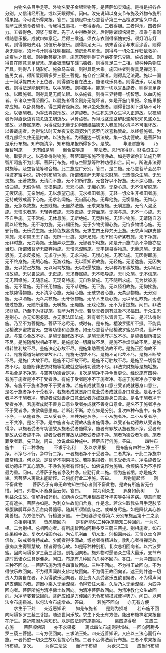 <!-- { "loadSidebar": true } -->
　　内物名头目手足等。外物名妻子金银宝物等。是菩萨如实知施。是得是报各各分别。又信诸经所说。或以天眼得知。问曰。汝先说知以身支节布施及外物布施所得果报。今可说所得果报。答曰。宝顶经中无尽意菩萨第三十品檀波罗蜜义中说。菩萨立愿须食者施食。令我得五事报。一者得寿命。二者得胆。三者得乐。四者得力。五者得色。须浆与浆者。先于人中得香美饮。后得除诸烦恼渴爱。须乘与乘则得随意乐报。成就四如意足。后得三乘道。须衣与衣则得惭愧衣报。须灯明与灯明。则得佛眼光明。须伎乐与伎乐。则得具足天耳。须末香涂香与末香涂香。则得身无臭秽。须汁与汁则得味味相报。须房舍与房舍。则得与一切众生作归依救护。施资生之具者。则得助菩提功德。施医药者则得无老病死常乐安隐。施奴婢者。则得自在随意具足智慧。施金银珊瑚车磲马脑者。则得具足三十二相。施种种杂物庄严具。则得八十随形好。施象马车者。则得具足大乘。施园林者则得具足禅定乐。施男女者。得所爱阿耨多罗三藐三菩提。施仓谷宝藏者。则得具足法藏。施以一国土一阎浮提四天下王位者。则得道场自在法王。施诸戏乐具者。则得法乐。以足施者。则得法足能到道场。以手施者。则得宝手。能施一切以耳鼻施者。则得具足身体。以眼施者。则得具足无阂法眼。以头施者。则得三界特尊一切智慧。以血肉施者。令诸众生得坚固行。以髓施者得金刚身无能坏者。如是开施门果报。余施果报亦应知。以卧具施者。得三乘安隐解脱。床以坐处施者。则得菩提树下道场不可坏处。以妻施者。为得法喜娱乐故。以道施者。为生死失道众生得入正道故。以筏施者为得度欲流有流见流无明流故。以骨施者。为得戒坚定坚解脱坚解脱知见坚众生坚故。以眷属施者。为得成就无量无边阿僧祇福德天人眷属同心清净不可沮坏故。以善哉施者。为得说法时天龙夜叉乾闼婆沙门婆罗门欢喜称赞故。以经卷施者。为得九部经久住无量时故。以法施者。为得通达一切法故。集一切功德故。是菩萨如是乐行布施。知布施清净。知布施果报所得多少。是故。
　　非法财施等　　乃至智呵施
　　无有如是施　　但合空等施
　　非法者。恶行所得财。财名资生之物。取要言之。以恶业得财物施。菩萨知是布施不清净故。如是等诸余非法施乃至智所呵施不为此事。菩萨行布施。唯与空智慧等种种功德和合。问曰。所说非法得财施等。及空智慧等和合施。此二施应广分别。答曰。是二施。无尽意菩萨会品中檀波罗蜜中说。初分别布施功德。所谓诸菩萨无非法求财施。无热恼众生施。无恐畏施。无著故施。无请而不施。无不如所许施。无吝好以不好施。无不深心施。无谄曲施。无假伪施。无损果施。无邪心施。无痴心施。无杂心施。无不信解脱施。无疲厌施。无亲附施。无以承望己施。无求福田者施。无轻一切众生非福田者施。无持戒毁戒高下心施。无求名闻施。无自高心施。无卑他施。无懊惜施。无悔心施。无急唤故施。无恶贱施。无自然法施。无求果报施。无嗔恚施。无令人渴乏施。无恼求者施。无轻弄彼施。无欺诳施。无俾面施。无掷与施。无不一心施。无不自手施。无不常施。无休息施。无断绝施。无竞胜施。无轻少物施。无请随自恣而以轻物施。无不称力施。无非福田施。无于少物劣弱心施。无恃多物憍心施。无邪行施。无乐受生施。无恃色族富贵施。无求生四王释梵天上施。无求声闻辟支佛乘施。无求国王王子施。无限一世施。无厌足施。无不回向萨婆若施。无不净施。无非时施。无刀毒施。无恼弄众生施。无智者所呵施。如是开示施门余不净施亦应当知。所谓诸菩萨无应弃物施。无憎恶涅槃施。无丰饶易得物施。无量恩施。无报恩施。无求反报施。无求守护施。无求吉施。无慢心施。无家法施。无因得即施。无不终身施。无垢心施。无游戏施。无以善知识故施。无轻施。无游逸施。无因失施。无以赞己故施。无以呵骂故施。无以祝愿故施。无以称希有事故施。无以明己信故施。无以畏故施。无诳施。无求眷属施。无不唱导施。无引众施。无不信施。无无因缘施。无随意施。无现奇特施。无自称赞施。无不随所求施。无为伏彼施施。无不爱施。无不任用物施。无不恭敬施。无下施。无以怪相故施。无抑挫施。无挟势得物施。无不清净心施。无疑心施。无破求者心施。无禁忌物施。无分别施。无以酒施。无以兵杖施。无夺彼物施。无令人生疑心施。无以亲近故施。无说彼过咎施。无随所爱施。无嗔施。无痴施。无戏论施。无不为菩提施。问曰。非法求财施。乃至不为菩提施。菩萨为有为无。若尽无者则有过咎不求福田。于众生无差别心。亦无知恩报恩。亦无家法国法施。若有者何以皆言无。答曰。是非法得财施。乃至不为菩提施。菩萨不必尽无。或时有。是布施。檀波罗蜜所不摄。不能具足檀波罗蜜故言无。空等功德和合施者。如无尽意菩萨经檀波罗蜜品中说。菩萨布施。与空心合故不尽。是施无相修故不尽。是施无愿守护故不尽。是施善根所摄故不尽。是施随解脱相故不尽。是施能破一切魔故不尽。是施不杂烦恼故不尽。是施得转胜利故不尽。是施决定心故不尽。是施集助菩提法故不尽。是施正回向故不尽。是施得道场解脱果故不尽。是施无边故不尽。是施不可尽故不尽。是施不断故不尽。是施广大故不尽。是施不可坏故不尽。是施不可胜故不尽。是施至一切智慧故不尽。是施断非法求财施等垢成就空等诸功德故不尽。非法求财施等是施垢施。与垢合是不净施。与空等功德合是净。复次是施净不净今当更说。经说施有四种。有施于施者是净不于受者净。有施于受者是净不于施者净。有施于施者净亦于受者净。有施不于施者净亦不于受者净。若施者成就善身口意业受者成就恶身口意业。是名于施者净不于受者净。若施者成就恶身口意业受者成就善身口意业。是名于受者净不于施者净。若施者成就善身口意业受者亦成就善身口意业。是名于施者净于受者亦净。若施者成就不善身口意业受者亦成就不善身口意业。是名不于施者净亦不于受者净。贪欲嗔恚愚痴。若断若不断。亦应如是分别。复次四种布施中。有净不净。一从施者净。二从受者净。三共净是名净。一不从施者净。二不从受者净。三不共净。是名不净。是中施者有功德故从施者施得净。以受者有功德故从受者施得净。以施者受者有功德故从施者受者施得净。施者有罪故从施者施不净。受者有罪故从受者施不净。施者受者有罪故从施者受者施不净。施者功德受者功德。施者罪受者罪。先已说。问曰。汝说此四种施中。菩萨应行何施。答曰。
　　四种布施中　　行二种净施
　　不求于名利　　及以求果报
　　是布施有四种三净三不净。不净尽不行。净中行二净。一者施者净不于受者净。二者共净。于此二净施中应常精进。何以故。是菩萨不期果报故。若期果报者。则求受者清净。净名施者受者功德庄严其心清净。不净名施者有悭惜心。如佛说悭为施垢。余烦恼虽为不净悭最为重。问曰。若菩萨于施者净及共净。应勤行此二施。悭为施者垢。亦是施大垢。若菩萨未离欲未能断悭。云何能行此二净施。答曰。
　　若物能起悭　　则不畜此物
　　菩萨若于有命无命物知生悭心者则不畜此物。是故有所施皆无吝惜。问曰。外物可不畜身当云何。答曰。
　　常为利众生　　解身如药树
　　为利益众生故。信解身如药树。如药树众生有用根茎枝叶华实等各得差病。随意而取无有遮护。菩萨亦如是。为利众生故能自舍身。作是念。若众生取我头目手足肢节脊腹髀膊耳鼻齿舌血肉骨髓等。随其所须皆能与之。或举身尽施。如是降伏其心修集善根。为方便所护。行檀波罗蜜。
十住毗婆沙论卷第六
分别布施品第十二之余
　　总相别相施　　皆悉能回向
　　是菩萨能以二种净施能知二种回向。一为总相。二为别相。总相回向者。有所施皆回向阿耨多罗三藐三菩提。别相施者。如布施果报中说。复次总相回向者。为安乐利益一切众生。别相回向者。无信众生令得信故。破戒者得持戒故。少闻者得多闻故。懈怠者得精进故。散乱心者得禅定故。愚痴众生得智慧故。悭者得舍心故。如是等种种别相。复次总相回向者。以六波罗蜜。回向阿耨多罗三藐三菩提。别相回向者。施外物时愿诸众生得大最乐。支节布施时愿诸众生具足佛身。问曰。布施有几种回向几种不回向。答曰。一为净四回向三种不回向。一菩萨布施为清净四事故回向。三种不回向。不为得王故回向。不为得欲乐故回向。不为得声闻辟支佛地故回向。不为得王故回向者。遮王则并遮一切贵人力势自在者。不为得欲乐回向者。除上贵人余受富乐五欲自娱者。不为得声闻辟支佛回向者。遮因小乘入无余涅槃。令得安住大乘。久后乃入无余涅槃。为四净回向者。菩萨所施为清净佛土故回向。为清净菩萨故回向。为清净教化众生故回向。为净萨婆若故回向。菩萨应如是方便回向无令布施损减使得势力。问曰。以何法令布施损减。以何法令布施增益。答曰。
　　若施不回向　　亦无有方便
　　求生于下处　　亲近恶知识
　　如是布施者　　是则为损减
　　若布施不回向阿耨多罗三藐三菩提。随逐世间乐故。求生下处无有方便。能出布施禅定果报自在所生。亲近障阂大乘知识。以是四法则布施损减。
　　离四施得增　　又应三心施
　　菩萨顺佛语　　亦不求果报
　　离此四法布施则得增益。一回向阿耨多罗三藐三菩提。二有方便回向。三求法王处。四亲近善知识。又应以三法心而行布施。一者怜愍一切众生故以菩提心行施。二者不远佛法而行布施。三者不求果报而行布施。复次。
　　为得三法故　　而行于布施
　　为欲求二法　　应当行布施
